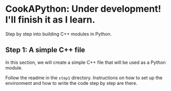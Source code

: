 # CookAPython: Under development! I'll finish it as I learn.

Step by step into building C++ modules in Python.

## Step 1: A simple C++ file

In this section, we will create a simple C++ file that will be used as a Python module.

Follow the readme in the `step1` directory. Instructions on how to set up the environment and how to write the code step by step are there.